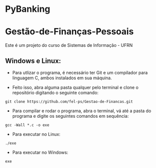 # PyBanking
# Gestão-de-Finanças-Pessoais

Este é um projeto do curso de Sistemas de Informação - UFRN

## Windows e Linux:

- Para utlizar o programa, é necessário ter Git e um compilador para linguagem C, ambos instalados em sua máquina.

- Feito isso, abra alguma pasta qualquer pelo terminal e clone o repositório digitando o seguinte comando:

```shell
git clone https://github.com/fel-ps/Gestao-de-Financas.git
```

- Para compilar e rodar o programa, abra o terminal, vá até a pasta do programa e digite os seguintes comandos em sequência:

```
gcc -Wall *.c -o exe
```

- Para executar no Linux:

```
./exe
```

- Para executar no Windows:

```
exe
```
